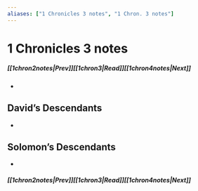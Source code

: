 ```yaml
---
aliases: ["1 Chronicles 3 notes", "1 Chron. 3 notes"]
---
```

# 1 Chronicles 3 notes
##### <span class=arrow-left></span>[[1chron2notes|Prev]]<span class=navigation-separator></span>[[1chron3|Read]]<span class=navigation-separator></span>[[1chron4notes|Next]]<span class=arrow-right></span>
- 
## David’s Descendants
- 
## Solomon’s Descendants
- 
##### <span class=arrow-left></span>[[1chron2notes|Prev]]<span class=navigation-separator></span>[[1chron3|Read]]<span class=navigation-separator></span>[[1chron4notes|Next]]<span class=arrow-right></span>